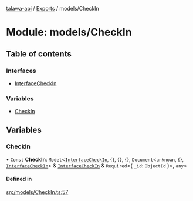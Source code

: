 [talawa-api](../README.md) / [Exports](../modules.md) / models/CheckIn

# Module: models/CheckIn

## Table of contents

### Interfaces

- [InterfaceCheckIn](../interfaces/models_CheckIn.InterfaceCheckIn.md)

### Variables

- [CheckIn](models_CheckIn.md#checkin)

## Variables

### CheckIn

• `Const` **CheckIn**: `Model`\<[`InterfaceCheckIn`](../interfaces/models_CheckIn.InterfaceCheckIn.md), \{\}, \{\}, \{\}, `Document`\<`unknown`, \{\}, [`InterfaceCheckIn`](../interfaces/models_CheckIn.InterfaceCheckIn.md)\> & [`InterfaceCheckIn`](../interfaces/models_CheckIn.InterfaceCheckIn.md) & `Required`\<\{ `_id`: `ObjectId`  \}\>, `any`\>

#### Defined in

[src/models/CheckIn.ts:57](https://github.com/PalisadoesFoundation/talawa-api/blob/708df7e/src/models/CheckIn.ts#L57)
